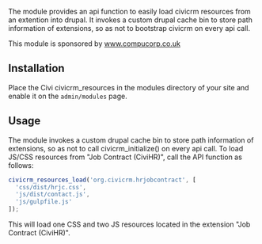 
The module provides an api function to easily load civicrm resources from an extention into drupal. It invokes a custom drupal cache bin to store path information of extensions, so as not to bootstrap civicrm on every api call.

This module is sponsored by www.compucorp.co.uk

Installation
------------

Place the Civi civicrm_resources in the modules directory of your site and
enable it on the `admin/modules` page.


Usage
-----

The module invokes a custom drupal cache bin to store path information of extensions, so as not to call civicrm_initialize() on every api call.
To load JS/CSS resources from "Job Contract (CiviHR)", call the API function as follows:

```js
civicrm_resources_load('org.civicrm.hrjobcontract', [
  'css/dist/hrjc.css',
  'js/dist/contact.js',
  'js/gulpfile.js'
]);
```

This will load one CSS and two JS resources located in the extension "Job Contract (CiviHR)".
